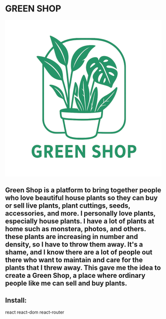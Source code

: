 # GREEN SHOP



![alt text](./src/assets/images/greenshop_logo.png)

## Green Shop is a platform to bring together people who love beautiful house plants so they can buy or sell live plants, plant cuttings, seeds, accessories, and more. I personally love plants, especially house plants. I have a lot of plants at home such as monstera, photos, and others. these plants are increasing in number and density, so I have to throw them away. It's a shame, and I know there are a lot of people out there who want to maintain and care for the plants that I threw away. This gave me the idea to create a Green Shop, a place where ordinary people like me can sell and buy plants.



## Install:

react
react-dom
react-router